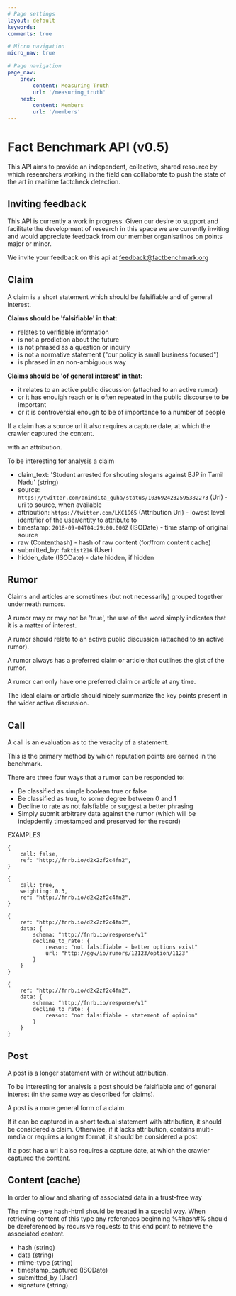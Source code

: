 ```yaml
---
# Page settings
layout: default
keywords:
comments: true

# Micro navigation
micro_nav: true

# Page navigation
page_nav:
    prev:
        content: Measuring Truth
        url: '/measuring_truth'
    next:
        content: Members
        url: '/members'
---
```



# Fact Benchmark API (v0.5)

This API aims to provide an independent, collective, shared resource by which researchers working in the field can colllaborate to push the state of the art in realtime factcheck detection.

## Inviting feedback

This API is currently a work in progress. Given our desire to support and facilitate the development of research in this space we are currently inviting and would appreciate feedback from our member organisatinos on points major or minor.

We invite your feedback on this api at feedback@factbenchmark.org

## Claim 

A claim is a short statement which should be 
falsifiable and of general interest.

**Claims should be 'falsifiable' in that:**
* relates to verifiable information 
* is not a prediction about the future
* is not phrased as a question or inquiry
* is not a normative statement ("our policy is small business focused")
* is phrased in an non-ambiguous way

**Claims should be 'of general interest' in that:**
* it relates to an active public discussion (attached to an active rumor)
* or it has enouigh reach or is often repeated in the public discourse to be important
* or it is controversial enough to be of importance to a number of people

If a claim has a source url it also requires a capture date, at which the crawler captured the content. 

with an attribution.

To be interesting for analysis a claim 

+ claim_text: 'Student arrested for shouting slogans against BJP in Tamil Nadu' (string)
+ source: `https://twitter.com/anindita_guha/status/1036924232595382273` (Url) - uri to source, when available
+ attribution: `https://twitter.com/LKC1965` (Attribution Uri) - lowest level identifier of the user/entity to attribute to
+ timestamp: `2018-09-04T04:29:00.000Z` (ISODate) - time stamp of original source
+ raw (Contenthash) - hash of raw content (for/from content cache)
+ submitted_by: `faktist216` (User)
+ hidden_date (ISODate) - date hidden, if hidden


## Rumor 

Claims and articles are sometimes (but not necessarily) 
grouped together underneath rumors. 

A rumor may or may not be 'true', the use of the word simply indicates that it is a matter of interest. 

A rumor should relate to an active public discussion (attached to an active rumor).

A rumor always has a preferred claim or article that outlines the gist of the rumor.

A rumor can only have one preferred claim or article at any time.

The ideal claim or article should nicely summarize the key points present in the wider active discussion.


## Call

A call is an evaluation as to the veracity of a statement. 

This is the primary method by which reputation points are earned in the benchmark. 

There are three four ways that a rumor can be responded to:
* Be classified as simple boolean true or false
* Be classified as true, to some degree between 0 and 1
* Decline to rate as not falsfiable or suggest a better phrasing
* Simply submit arbitrary data against the rumor (which will be indepdently timestamped and preserved for the record)



EXAMPLES
```
{
	call: false,
	ref: "http://fnrb.io/d2x2zf2c4fn2",
}
```

```
{ 
	call: true,
	weighting: 0.3,
	ref: "http://fnrb.io/d2x2zf2c4fn2",
}
```

```
{ 
	ref: "http://fnrb.io/d2x2zf2c4fn2",	
	data: {
		schema: "http://fnrb.io/response/v1"
		decline_to_rate: {
			reason: "not falsifiable - better options exist"
			url: "http://ggw/io/rumors/12123/option/1123"
		}
	}
}
```

```
{ 
	ref: "http://fnrb.io/d2x2zf2c4fn2",
	data: {
		schema: "http://fnrb.io/response/v1"
		decline_to_rate: {
			reason: "not falsifiable - statement of opinion"
		}
	}
} 
```



## Post  

A post is a longer statement with or without attribution. 

To be interesting for analysis a post should be 
falsifiable and of general interest (in the same way
as described for claims).

A post is a more general form of a claim. 

If it can be captured in a short textual statement with attribution, it should be considered a claim. Otherwise, if it lacks attribution, contains multi-media or requires a longer format, it should be considered a post. 

If a post has a url it also requires a capture date, at which the crawler captured the content. 

## Content (cache) 

In order to allow and sharing of associated data in a trust-free way 

The mime-type hash-html should be treated in a special way. When retrieving content of this type any references beginning %#hash#% should be dereferenced by recursive requests to this end point to retrieve the associated content.

+ hash (string)
+ data (string)
+ mime-type (string)
+ timestamp_captured (ISODate)
+ submitted_by (User)
+ signature (string)
